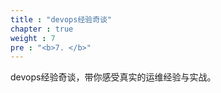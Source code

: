```yaml
---
title : "devops经验奇谈"
chapter : true
weight : 7 
pre : "<b>7. </b>"
---
```


devops经验奇谈，带你感受真实的运维经验与实战。


